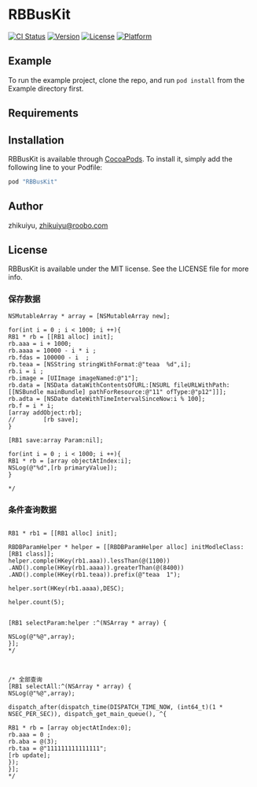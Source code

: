 # RBBusKit

[![CI Status](http://img.shields.io/travis/zhikuiyu/RBBusKit.svg?style=flat)](https://travis-ci.org/zhikuiyu/RBBusKit)
[![Version](https://img.shields.io/cocoapods/v/RBBusKit.svg?style=flat)](http://cocoapods.org/pods/RBBusKit)
[![License](https://img.shields.io/cocoapods/l/RBBusKit.svg?style=flat)](http://cocoapods.org/pods/RBBusKit)
[![Platform](https://img.shields.io/cocoapods/p/RBBusKit.svg?style=flat)](http://cocoapods.org/pods/RBBusKit)

## Example

To run the example project, clone the repo, and run `pod install` from the Example directory first.

## Requirements

## Installation

RBBusKit is available through [CocoaPods](http://cocoapods.org). To install
it, simply add the following line to your Podfile:

```ruby
pod "RBBusKit"
```

## Author

zhikuiyu, zhikuiyu@roobo.com

## License

RBBusKit is available under the MIT license. See the LICENSE file for more info.



### 保存数据
``` Objective C
NSMutableArray * array = [NSMutableArray new];

for(int i = 0 ; i < 1000; i ++){
RB1 * rb = [[RB1 alloc] init];
rb.aaa = i + 1000;
rb.aaaa = 10000 - i * i ;
rb.fdas = 100000 - i  ;
rb.teaa = [NSString stringWithFormat:@"teaa  %d",i];
rb.i = i ;
rb.image = [UIImage imageNamed:@"1"];
rb.data = [NSData dataWithContentsOfURL:[NSURL fileURLWithPath:[[NSBundle mainBundle] pathForResource:@"11" ofType:@"p12"]]];
rb.adta = [NSDate dateWithTimeIntervalSinceNow:i % 100];
rb.f = i * i;
[array addObject:rb];
//        [rb save];
}

[RB1 save:array Param:nil];

for(int i = 0 ; i < 1000; i ++){
RB1 * rb = [array objectAtIndex:i];
NSLog(@"%d",[rb primaryValue]);
}

*/
```

### 条件查询数据
``` Objective C

RB1 * rb1 = [[RB1 alloc] init];

RBDBParamHelper * helper = [[RBDBParamHelper alloc] initModleClass:[RB1 class]];
helper.comple(HKey(rb1.aaa)).lessThan(@(1100))
.AND().comple(HKey(rb1.aaaa)).greaterThan(@(8400))
.AND().comple(HKey(rb1.teaa)).prefix(@"teaa  1");

helper.sort(HKey(rb1.aaaa),DESC);

helper.count(5);


[RB1 selectParam:helper :^(NSArray * array) {

NSLog(@"%@",array);
}];
*/



/* 全部查询
[RB1 selectAll:^(NSArray * array) {
NSLog(@"%@",array);

dispatch_after(dispatch_time(DISPATCH_TIME_NOW, (int64_t)(1 * NSEC_PER_SEC)), dispatch_get_main_queue(), ^{

RB1 * rb = [array objectAtIndex:0];
rb.aaa = 0 ;
rb.aba = @(3);
rb.taa = @"111111111111111";
[rb update];
});
}];
*/
```
